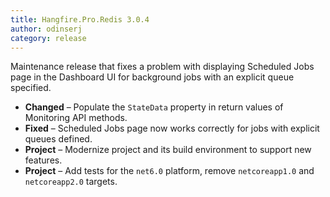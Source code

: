 ```yaml
---
title: Hangfire.Pro.Redis 3.0.4
author: odinserj
category: release
---
```


Maintenance release that fixes a problem with displaying Scheduled Jobs page in the Dashboard UI for background jobs with an explicit queue specified.

* **Changed** – Populate the `StateData` property in return values of Monitoring API methods.
* **Fixed** – Scheduled Jobs page now works correctly for jobs with explicit queues defined.
* **Project** – Modernize project and its build environment to support new features.
* **Project** – Add tests for the `net6.0` platform, remove `netcoreapp1.0` and `netcoreapp2.0` targets.
